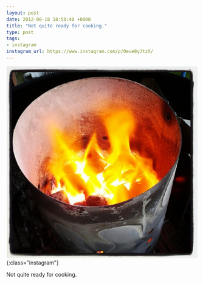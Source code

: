 ```yaml
---
layout: post
date: 2012-08-18 18:58:40 +0000
title: "Not quite ready for cooking."
type: post
tags:
- instagram
instagram_url: https://www.instagram.com/p/Oeve8yJtzX/
---
```


![Instagram - Oeve8yJtzX](/img/Oeve8yJtzX.jpg){:class="instagram"}

Not quite ready for cooking.
